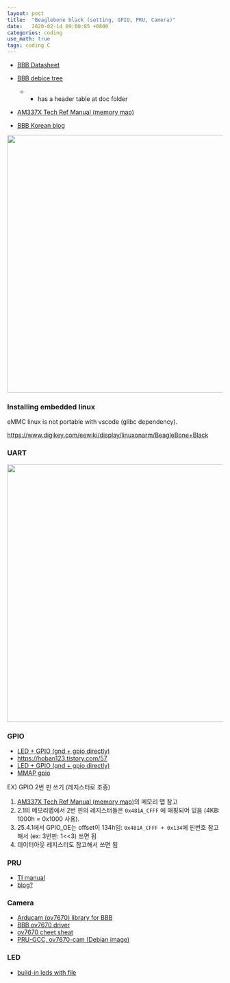 ```yaml
---
layout: post
title:  "Beaglebone black (setting, GPIO, PRU, Camera)"
date:   2020-02-14 09:00:05 +0800
categories: coding
use_math: true
tags: coding C
---
```


* <a href="https://cdn-shop.adafruit.com/datasheets/BBB_SRM.pdf" target="_blank">BBB Datasheet</a>
* <a href="https://github.com/derekmolloy/boneDeviceTree" target="_blank">BBB debice tree</a>
  * - has a header table at doc folder
* <a href="https://www.ti.com/lit/ug/spruh73q/spruh73q.pdf" target="_blank">AM337X Tech Ref Manual (memory map)</a>

* <a href="http://blog.naver.com/PostList.nhn?blogId=75rudals" target="_blank"> BBB Korean blog </a>

<img src="{{site.url}}/images/embedded/bbb_ports.png" width="600">


### Installing embedded linux
eMMC linux is not portable with vscode (glibc dependency).

<a href="https://www.digikey.com/eewiki/display/linuxonarm/BeagleBone+Black" target="_blank">https://www.digikey.com/eewiki/display/linuxonarm/BeagleBone+Black</a>

### UART
<img src="{{site.url}}/images/embedded/bbb_uart.jpg" width="600">

### GPIO
* <a href="https://webnautes.tistory.com/699?category=610469" target="_blank">LED + GPIO (gnd + gpio directly)</a>
* <a href="https://hoban123.tistory.com/57" target="_blank">https://hoban123.tistory.com/57</a>
* <a href="https://embejied.tistory.com/82" target="_blank">LED + GPIO (gnd + gpio directly)</a>
* <a href="https://memnoth.github.io/2016/05/beagleboard-handle-gpio-by-mmap-01/" target="_blank">MMAP gpio</a>

EX) GPIO 2번 핀 쓰기 (레지스터로 조종)
1. <a href="https://www.ti.com/lit/ug/spruh73q/spruh73q.pdf" target="_blank">AM337X Tech Ref Manual (memory map)</a>의 메모리 맵 참고
2. 2.1의 메모리멥에서 2번 핀의 레지스터들은 `0x481A_CFFF` 에 매핑되어 있음 (4KB: 1000h = 0x1000 사용). 
3. 25.4.1에서 GPIO_OE는 offset이 134h임: `0x481A_CFFF + 0x134`에 핀번호 참고해서 (ex: 3번핀: 1\<\<3) 쓰면 됨
4. 데이터아웃 레지스터도 참고해서 쓰면 됨


### PRU
* <a href="http://www.ti.com/lit/ug/spruij2/spruij2.pdf?ts=1588210569067" target="_blank">TI manual</a>
* <a href="https://catch22eu.github.io/website/beaglebone/beaglebone-pru-c/" target="_blank">blog?</a>

### Camera
* <a href="https://github.com/ArduCAM/BeagleboneBlack" target="_blank">Arducam (ov7670) library for BBB </a>
* <a href="https://github.com/Scorpiion/Beagleboard-xM-Linux-Kernel/blob/master/drivers/media/video/ov7670.c" target="_blank"> BBB ov7670 driver </a>
* <a href="http://embeddedprogrammer.blogspot.com/2012/07/hacking-ov7670-camera-module-sccb-cheat.html" target="_blank">ov7670 cheet sheat</a>
* <a href="https://github.com/dinuxbg/pru-gcc-examples/tree/master/ov7670-cam" target="_blank">PRU-GCC, ov7670-cam (Debian image)</a>


### LED
* <a href="https://robotic-controls.com/learn/beaglebone/beaglebone-black-built-leds" target="_blank"> build-in leds with file</a>